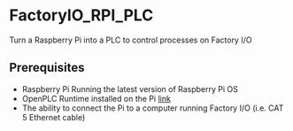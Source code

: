 # FactoryIO_RPI_PLC
Turn a Raspberry Pi into a PLC to control processes on Factory I/O

## Prerequisites
- Raspberry Pi Running the latest version of Raspberry Pi OS
- OpenPLC Runtime installed on the Pi [link](https://www.openplcproject.com/runtime/raspberry-pi/)
- The ability to connect the Pi to a computer running Factory I/O (i.e. CAT 5 Ethernet cable)

